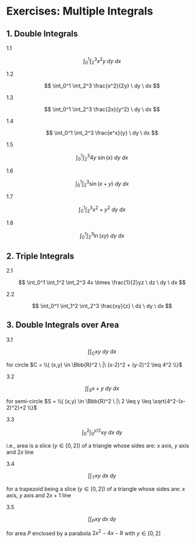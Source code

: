 # Exercises: Multiple Integrals

## 1. Double Integrals

1.1

$$
\int_0^1 \int_2^3 x^2y \ dy \ dx
$$

1.2

$$
\int_0^1 \int_2^3 \frac{x^2}{2y} \ dy \ dx
$$

1.3

$$
\int_0^1 \int_2^3 \frac{2x}{y^2} \ dy \ dx
$$

1.4

$$
\int_0^1 \int_2^3 \frac{e^x}{y} \ dy \ dx
$$

1.5

$$
\int_0^1 \int_2^3 4y\ \sin(x) \ dy \ dx
$$

1.6

$$
\int_0^1 \int_2^3 \sin(x+y) \ dy \ dx
$$

1.7

$$
\int_0^1 \int_2^3 x^2+y^2 \ dy \ dx
$$

1.8

$$
\int_0^1 \int_2^3 \ln(xy) \ dy \ dx
$$

## 2. Triple Integrals

2.1

$$
\int_0^1 \int_1^2 \int_2^3
4x \times \frac{1}{2}yz
\ dz \ dy \ dx
$$

2.2

$$
\int_0^1 \int_1^2 \int_2^3
\frac{xy}{z}
\ dz \ dy \ dx
$$

## 3. Double Integrals over Area

3.1

$$
\int \int_C xy \ dy \ dx
$$

 for circle $C = \\{ (x,y) \in \Bbb{R}^2 \ |\ (x-2)^2 + (y-2)^2 \leq 4^2 \\}$

3.2

$$
\int \int_S x+y \ dy \ dx
$$

for semi-circle $S = \\{ (x,y) \in \Bbb{R}^2 \ |\ 2 \leq y \leq \sqrt{4^2-(x-2)^2}+2 \\}$

3.3

$$
\int_0^2 \int_0^{y/2} xy \ dx \ dy
$$

i.e., area is a slice ($y \in [0,2]$) of a triangle whose sides are: $x$ axis, $y$ axis and $2x$ line

3.4

$$
\int \int_T xy \ dx \ dy
$$

for a trapezoid being a slice ($y \in [0,2]$) of a triangle whose sides are: $x$ axis, $y$ axis and $2x+1$ line

3.5

$$
\int \int_P xy \ dx \ dy
$$

for area $P$ enclosed by a parabola $2x^2-4x-8$ with $y \in [0,2]$
